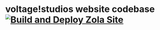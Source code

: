 # voltage!studios website codebase [![Build and Deploy Zola Site](https://github.com/voltageStudiosOfficial/voltagestudiosofficial.github.io/actions/workflows/pages.yml/badge.svg)](https://github.com/voltageStudiosOfficial/voltagestudiosofficial.github.io/actions/workflows/pages.yml)
